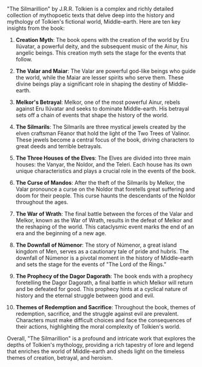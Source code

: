 "The Silmarillion" by J.R.R. Tolkien is a complex and richly detailed collection of mythopoetic texts that delve deep into the history and mythology of Tolkien's fictional world, Middle-earth. Here are ten key insights from the book:

1. **Creation Myth**: The book opens with the creation of the world by Eru Ilúvatar, a powerful deity, and the subsequent music of the Ainur, his angelic beings. This creation myth sets the stage for the events that follow.

2. **The Valar and Maiar**: The Valar are powerful god-like beings who guide the world, while the Maiar are lesser spirits who serve them. These divine beings play a significant role in shaping the destiny of Middle-earth.

3. **Melkor's Betrayal**: Melkor, one of the most powerful Ainur, rebels against Eru Ilúvatar and seeks to dominate Middle-earth. His betrayal sets off a chain of events that shape the history of the world.

4. **The Silmarils**: The Silmarils are three mystical jewels created by the elven craftsman Fëanor that hold the light of the Two Trees of Valinor. These jewels become a central focus of the book, driving characters to great deeds and terrible betrayals.

5. **The Three Houses of the Elves**: The Elves are divided into three main houses: the Vanyar, the Noldor, and the Teleri. Each house has its own unique characteristics and plays a crucial role in the events of the book.

6. **The Curse of Mandos**: After the theft of the Silmarils by Melkor, the Valar pronounce a curse on the Noldor that foretells great suffering and doom for their people. This curse haunts the descendants of the Noldor throughout the ages.

7. **The War of Wrath**: The final battle between the forces of the Valar and Melkor, known as the War of Wrath, results in the defeat of Melkor and the reshaping of the world. This cataclysmic event marks the end of an era and the beginning of a new age.

8. **The Downfall of Númenor**: The story of Númenor, a great island kingdom of Men, serves as a cautionary tale of pride and hubris. The downfall of Númenor is a pivotal moment in the history of Middle-earth and sets the stage for the events of "The Lord of the Rings."

9. **The Prophecy of the Dagor Dagorath**: The book ends with a prophecy foretelling the Dagor Dagorath, a final battle in which Melkor will return and be defeated for good. This prophecy hints at a cyclical nature of history and the eternal struggle between good and evil.

10. **Themes of Redemption and Sacrifice**: Throughout the book, themes of redemption, sacrifice, and the struggle against evil are prevalent. Characters must make difficult choices and face the consequences of their actions, highlighting the moral complexity of Tolkien's world.

Overall, "The Silmarillion" is a profound and intricate work that explores the depths of Tolkien's mythology, providing a rich tapestry of lore and legend that enriches the world of Middle-earth and sheds light on the timeless themes of creation, betrayal, and heroism.